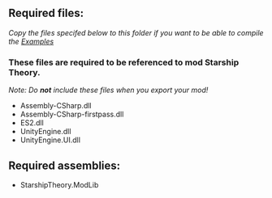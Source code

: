 ## Required files:
*Copy the files specifed below to this folder if you want to be able to compile the [Examples](https://github.com/Zinal001/Starship-Theory-Modding-Library/tree/master/Examples)*

### These files are required to be referenced to mod Starship Theory.
*Note: Do __not__ include these files when you export your mod!*
* Assembly-CSharp.dll
* Assembly-CSharp-firstpass.dll
* ES2.dll
* UnityEngine.dll
* UnityEngine.UI.dll

## Required assemblies:
* StarshipTheory.ModLib